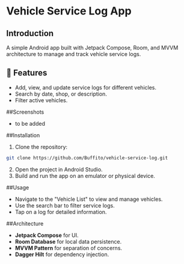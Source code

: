 # Vehicle Service Log App

## Introduction
A simple Android app built with Jetpack Compose, Room, and MVVM architecture to manage and track vehicle service logs.

## 🚀 Features
- Add, view, and update service logs for different vehicles.
- Search by date, shop, or description.
- Filter active vehicles.

##Screenshots
 - to be added

##Installation
1. Clone the repository:
```bash
git clone https://github.com/Buffito/vehicle-service-log.git
```
2. Open the project in Android Studio.
3. Build and run the app on an emulator or physical device.

##Usage
- Navigate to the "Vehicle List" to view and manage vehicles.
- Use the search bar to filter service logs.
- Tap on a log for detailed information.

##Architecture
- **Jetpack Compose** for UI.
- **Room Database** for local data persistence.
- **MVVM Pattern** for separation of concerns.
- **Dagger Hilt** for dependency injection.

